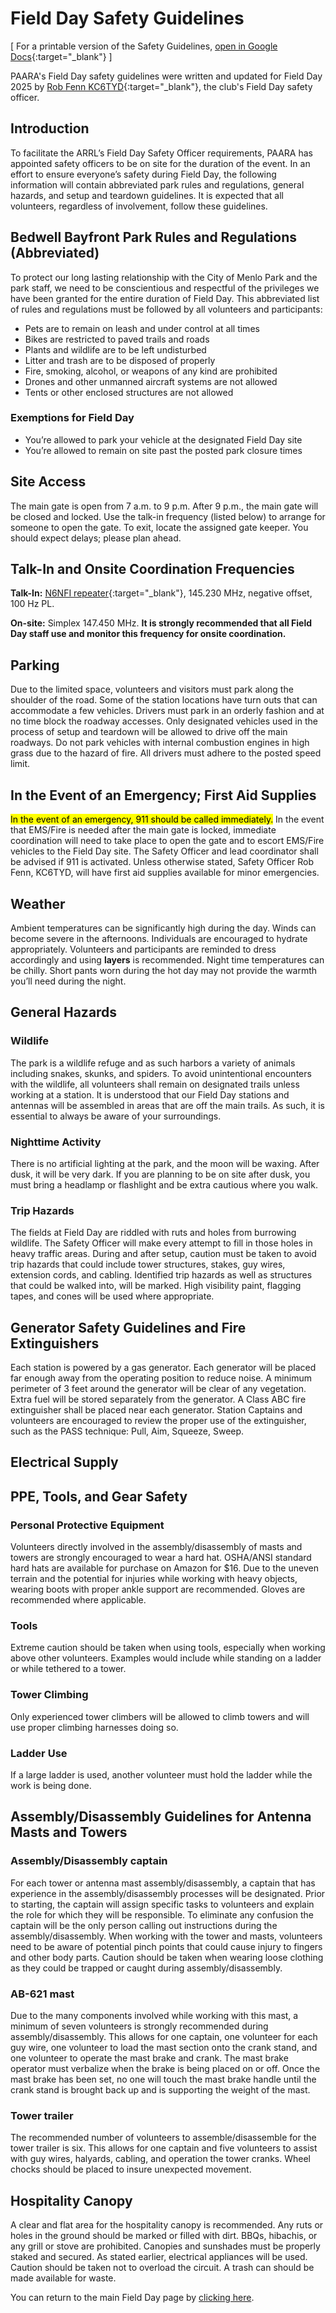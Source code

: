 # Field Day Safety Guidelines

[ For a printable version of the Safety Guidelines, [open in Google Docs](https://docs.google.com/document/d/1J4zDdLOIcLpmyfRRWEDBjy1PZdddvFCUoqU4WL1VSAg/preview){:target="_blank"} ]

PAARA's Field Day safety guidelines were written and updated for Field Day 2025 by [Rob Fenn KC6TYD](https://www.qrz.com/db/KC6TYD){:target="_blank"}, the club's Field Day safety officer.

## Introduction

To facilitate the ARRL’s Field Day Safety Officer requirements, PAARA has appointed safety officers to be on site for the duration of the event. In an effort to ensure everyone’s safety during Field Day, the following information will contain abbreviated park rules and regulations, general hazards, and setup and teardown guidelines. It is expected that all volunteers, regardless of involvement, follow these guidelines.

## Bedwell Bayfront Park Rules and Regulations (Abbreviated) 

To protect our long lasting relationship with the City of Menlo Park and the park staff, we need to be conscientious and respectful of the privileges we have been granted for the entire duration of Field Day. This abbreviated list of rules and regulations must be followed by all volunteers and participants: 

* Pets are to remain on leash and under control at all times
* Bikes are restricted to paved trails and roads 
* Plants and wildlife are to be left undisturbed 
* Litter and trash are to be disposed of properly 
* Fire, smoking, alcohol, or weapons of any kind are prohibited
* Drones and other unmanned aircraft systems are not allowed
* Tents or other enclosed structures are not allowed

### Exemptions for Field Day 

* You’re allowed to park your vehicle at the designated Field Day site
* You’re allowed to remain on site past the posted park closure times

## Site Access

The main gate is open from 7 a.m. to 9 p.m. After 9 p.m., the main gate will be closed and locked. Use the talk-in frequency (listed below) to arrange for someone to open the gate. To exit, locate the assigned gate keeper. You should expect delays; please plan ahead.

## Talk-In and Onsite Coordination Frequencies

**Talk-In:** [N6NFI repeater](https://www.repeaterbook.com/repeaters/details.php?state_id=06&ID=620){:target="_blank"}, 145.230 MHz, negative offset, 100 Hz PL. 

**On-site:** Simplex 147.450 MHz. **It is strongly recommended that all Field Day staff use and monitor this frequency for onsite coordination.**

## Parking

Due to the limited space, volunteers and visitors must park along the shoulder of the road. Some of the station locations have turn outs that can accommodate a few vehicles. Drivers must park in an orderly fashion and at no time block the roadway accesses. Only designated vehicles used in the process of setup and teardown will be allowed to drive off the main roadways. Do not park vehicles with internal combustion engines in high grass due to the hazard of fire. All drivers must adhere to the posted speed limit.

## In the Event of an Emergency; First Aid Supplies

<mark>In the event of an emergency, 911 should be called immediately.</mark> In the event that EMS/Fire is needed after the main gate is locked, immediate coordination will need to take place to open the gate and to escort EMS/Fire vehicles to the Field Day site. The Safety Officer and lead coordinator shall be advised if 911 is activated. Unless otherwise stated, Safety Officer Rob Fenn, KC6TYD, will have first aid supplies available for minor emergencies.

## Weather

Ambient temperatures can be significantly high during the day. Winds can become severe in the afternoons. Individuals are encouraged to hydrate appropriately. Volunteers and participants are reminded to dress accordingly and using **layers** is recommended. Night time temperatures can be chilly. Short pants worn during the hot day may not provide the warmth you’ll need during the night.

## General Hazards

### Wildlife

The park is a wildlife refuge and as such harbors a variety of animals including snakes, skunks, and spiders. To avoid unintentional encounters with the wildlife, all volunteers shall remain on designated trails unless working at a station. It is understood that our Field Day stations and antennas will be assembled in areas that are off the main trails. As such, it is essential to always be aware of your surroundings. 

### Nighttime Activity

There is no artificial lighting at the park, and the moon will be waxing. After dusk, it will be very dark. If you are planning to be on site after dusk, you must bring a headlamp or flashlight and be extra cautious where you walk. 

### Trip Hazards

The fields at Field Day are riddled with ruts and holes from burrowing wildlife. The Safety Officer will make every attempt to fill in those holes in heavy traffic areas. During and after setup, caution must be taken to avoid trip hazards that could include tower structures, stakes, guy wires, extension cords, and cabling. Identified trip hazards as well as structures that could be walked into, will be marked. High visibility paint, flagging tapes, and cones will be used where appropriate.

## Generator Safety Guidelines and Fire Extinguishers

Each station is powered by a gas generator. Each generator will be placed far enough away from the operating position to reduce noise. A minimum perimeter of 3 feet around the generator will be clear of any vegetation. Extra fuel will be stored separately from the generator. 
A Class ABC fire extinguisher shall be placed near each generator. Station Captains and volunteers are encouraged to review the proper use of the extinguisher, such as the PASS technique: Pull, Aim, Squeeze, Sweep. 

## Electrical Supply

## PPE, Tools, and Gear Safety

### Personal Protective Equipment

Volunteers directly involved in the assembly/disassembly of masts and towers are strongly encouraged to wear a hard hat. OSHA/ANSI standard hard hats are available for purchase on Amazon for $16. Due to the uneven terrain and the potential for injuries while working with heavy objects, wearing boots with proper ankle support are recommended. Gloves are recommended where applicable.

### Tools

Extreme caution should be taken when using tools, especially when working above other volunteers. Examples would include while standing on a ladder or while tethered to a tower. 

### Tower Climbing

Only experienced tower climbers will be allowed to climb towers and will use proper climbing harnesses doing so. 

### Ladder Use

If a large ladder is used, another volunteer must hold the ladder while the work is being done. 

## Assembly/Disassembly Guidelines for Antenna Masts and Towers

### Assembly/Disassembly captain

For each tower or antenna mast assembly/disassembly, a captain that has experience in the assembly/disassembly processes will be designated. Prior to starting, the captain will assign specific tasks to volunteers and explain the role for which they will be responsible. To eliminate any confusion the captain will be the only person calling out instructions during the assembly/disassembly. When working with the tower and masts, volunteers need to be aware of potential pinch points that could cause injury to fingers and other body parts. Caution should be taken when wearing loose clothing as they could be trapped or caught during assembly/disassembly. 

### AB-621 mast

Due to the many components involved while working with this mast, a minimum of seven volunteers is strongly recommended during assembly/disassembly. This allows for one captain, one volunteer for each guy wire, one volunteer to load the mast section onto the crank stand, and one volunteer to operate the mast brake and crank. The mast brake operator must verbalize when the brake is being placed on or off. Once the mast brake has been set, no one will touch the mast brake handle until the crank stand is brought back up and is supporting the weight of the mast.

### Tower trailer

The recommended number of volunteers to assemble/disassemble for the tower trailer is six. This allows for one captain and five volunteers to assist with guy wires, halyards, cabling, and operation the tower cranks. Wheel chocks should be placed to insure unexpected movement.

## Hospitality Canopy

A clear and flat area for the hospitality canopy is recommended. Any ruts or holes in the ground should be marked or filled with dirt. BBQs, hibachis, or any grill or stove are prohibited. Canopies and sunshades must be properly staked and secured. As stated earlier, electrical appliances will be used. Caution should be taken not to overload the circuit. A trash can should be made available for waste.

You can return to the main Field Day page by [clicking here](/fieldday.html).
